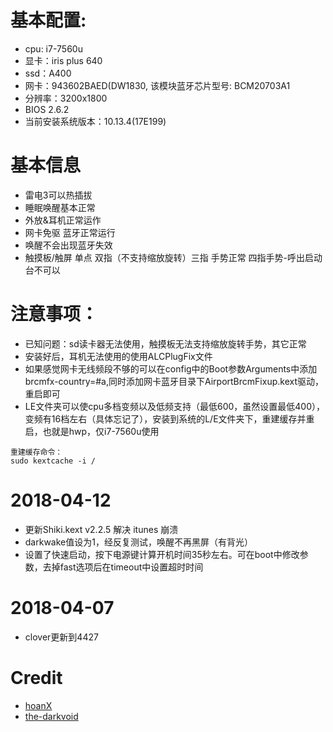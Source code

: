 # 基本配置:
* cpu: i7-7560u
* 显卡：iris plus 640
* ssd：A400
* 网卡：943602BAED(DW1830, 该模块蓝牙芯片型号: BCM20703A1
* 分辨率：3200x1800
* BIOS 2.6.2
* 当前安装系统版本：10.13.4(17E199)

# 基本信息
* 雷电3可以热插拔
* 睡眠唤醒基本正常
* 外放&耳机正常运作
* 网卡免驱 蓝牙正常运行
* 唤醒不会出现蓝牙失效
* 触摸板/触屏 单点 双指（不支持缩放旋转）三指 手势正常 四指手势-呼出启动台不可以


# 注意事项：
* 已知问题：sd读卡器无法使用，触摸板无法支持缩放旋转手势，其它正常
* 安装好后，耳机无法使用的使用ALCPlugFix文件
* 如果感觉网卡无线频段不够的可以在config中的Boot参数Arguments中添加brcmfx-country=#a,同时添加网卡蓝牙目录下AirportBrcmFixup.kext驱动，重启即可
* LE文件夹可以使cpu多档变频以及低频支持（最低600，虽然设置最低400），变频有16档左右（具体忘记了），安装到系统的L/E文件夹下，重建缓存并重启，也就是hwp，仅i7-7560u使用

```
重建缓存命令：
sudo kextcache -i /
```
# 2018-04-12
* 更新Shiki.kext v2.2.5 解决 itunes 崩溃
* darkwake值设为1，经反复测试，唤醒不再黑屏（有背光）
* 设置了快速启动，按下电源键计算开机时间35秒左右。可在boot中修改参数，去掉fast选项后在timeout中设置超时时间
# 2018-04-07
* clover更新到4427

# Credit
* [hoanX](https://github.com/hoanX/xps13-9360-i7-7560u)
* [the-darkvoid](https://github.com/the-darkvoid/XPS9360-macOS)


